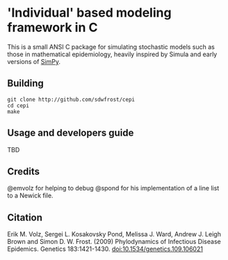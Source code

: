 # 'Individual' based modeling framework in C

This is a small ANSI C package for simulating stochastic models such as those in mathematical epidemiology, heavily inspired by Simula and early versions of [SimPy](https://simpy.readthedocs.io/en/latest/).

## Building

```
git clone http://github.com/sdwfrost/cepi
cd cepi
make
```


## Usage and developers guide

TBD

## Credits

@emvolz for helping to debug
@spond for his implementation of a line list to a Newick file.

## Citation

Erik M. Volz, Sergei L. Kosakovsky Pond, Melissa J. Ward, Andrew J. Leigh Brown and Simon D. W. Frost. (2009) Phylodynamics of Infectious Disease Epidemics. Genetics 183:1421-1430. [doi:10.1534/genetics.109.106021](https://doi.org/10.1534/genetics.109.10602)
